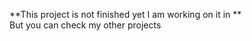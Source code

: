 **This project is not finished yet I am working on it in **
<br>
But you can check my other projects
